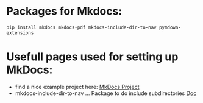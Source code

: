 # Packages for Mkdocs:

    pip install mkdocs mkdocs-pdf mkdocs-include-dir-to-nav pymdown-extensions


# Usefull pages used for setting up MkDocs:

+ find a nice example project here: [MkDocs Project](https://example-mkdocs-basic.readthedocs.io/en/latest/#example-project-usage)
+ mkdocs-include-dir-to-nav ... Package to do include subdirectories [Doc](https://github.com/mysiki/mkdocs_include_dir_to_nav)
